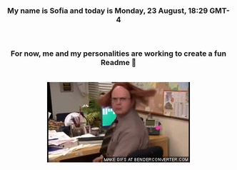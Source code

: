 


<div align="center">
<h3 >My name is Sofia and today is Monday, 23 August, 18:29 GMT-4</h3><br>
<h3 >For now, me and my personalities are working to create a fun Readme 👋
</h3><br>
<img src='img/dwight.gif' alt='working...'/>
</div>
